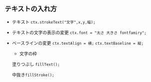 ## テキストの入れ方

- テキスト
`ctx.strokeText("文字",x,y,幅);`

- テキストの文字の表示の変更
`ctx.font = "太さ 大きさ fontfamiry";`

- ベースラインの変更
    `ctx.textAlign = 横;`
    `ctx.textBaseline = 縦;`

    - 文字の枠

    塗りつぶし `fillText();`
     
    中抜き`fillStroke();`
